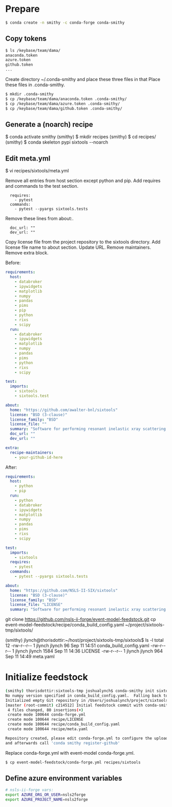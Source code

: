 # Prepare

```bash
$ conda create -n smithy -c conda-forge conda-smithy

```

## Copy tokens

```bash
$ ls /keybase/team/dama/
anaconda.token
azure.token
github.token
...
```

Create directory ~/.conda-smithy and place these three files in that Place these files in .conda-smithy.
```bash
$ mkdir .conda-smithy
$ cp /keybase/team/dama/anaconda.token .conda-smithy/
$ cp /keybase/team/dama/azure.token .conda-smithy/
$ cp /keybase/team/dama/github.token .conda-smithy/
```

## Generate a (noarch) recipe

$ conda activate smithy
(smithy) $ mkdir recipes
(smithy) $ cd recipes/
(smithy) $ conda skeleton pypi sixtools --noarch

## Edit meta.yml
$ vi recipes/sixtools/meta.yml

Remove all entries from host section except python and pip.
Add requires and commands to the test section. 
```
  requires:
    - pytest
  commands:
    - pytest --pyargs sixtools.tests
```
Remove these lines from about:.
```
  doc_url: ""
  dev_url: ""
```

Copy license file from the project repository to the sixtools directory.
Add license file name to about section.
Update URL.
Remove maintainers.
Remove extra block.

Before:
```yaml
requirements:
  host:
    - databroker
    - ipywidgets
    - matplotlib
    - numpy
    - pandas
    - pims
    - pip
    - python
    - rixs
    - scipy
  run:
    - databroker
    - ipywidgets
    - matplotlib
    - numpy
    - pandas
    - pims
    - python
    - rixs
    - scipy

test:
  imports:
    - sixtools
    - sixtools.test

about:
  home: "https://github.com/awalter-bnl/sixtools"
  license: "BSD (3-clause)"
  license_family: "BSD"
  license_file: ""
  summary: "Software for performing resonant inelastic xray scattering analysis at NSLS-II"
  doc_url: ""
  dev_url: ""

extra:
  recipe-maintainers:
    - your-github-id-here

```
After:
```yaml
requirements:
  host:
    - python
    - pip
  run:
    - python
    - databroker
    - ipywidgets
    - matplotlib
    - numpy
    - pandas
    - pims
    - rixs
    - scipy

test:
  imports:
    - sixtools
  requires:
    - pytest
  commands:
    - pytest --pyargs sixtools.tests

about:
  home: "https://github.com/NSLS-II-SIX/sixtools"
  license: "BSD (3-clause)"
  license_family: "BSD"
  license_file: "LICENSE"
  summary: "Software for performing resonant inelastic xray scattering analysis at NSLS-II"
```

git clone https://github.com/nsls-ii-forge/event-model-feedstock.git
cp event-model-feedstock/recipe/conda_build_config.yaml ~/project/sixtools-tmp/sixtools/

(smithy) jlynch@thorisdottir:~/host/project/sixtools-tmp/sixtools$ ls -l
total 12
-rw-r--r-- 1 jlynch jlynch   96 Sep 11 14:51 conda_build_config.yaml
-rw-r--r-- 1 jlynch jlynch 1584 Sep 11 14:36 LICENSE
-rw-r--r-- 1 jlynch jlynch  964 Sep 11 14:49 meta.yaml

# Initialize feedstock

```bash
(smithy) thorisdottir:sixtools-tmp joshualynch$ conda-smithy init sixtools
No numpy version specified in conda_build_config.yaml.  Falling back to default numpy value of 1.11
Initialized empty Git repository in /Users/joshualynch/project/sixtools-tmp/sixtools-feedstock/.git/
[master (root-commit) c214512] Initial feedstock commit with conda-smithy 3.4.5.
 4 files changed, 80 insertions(+)
 create mode 100644 conda-forge.yml
 create mode 100644 recipe/LICENSE
 create mode 100644 recipe/conda_build_config.yaml
 create mode 100644 recipe/meta.yaml

Repository created, please edit conda-forge.yml to configure the upload channels
and afterwards call 'conda smithy register-github'
```

Replace conda-forge.yml with event-model conda-forge.yml.

```bash
$ cp event-model-feedstock/conda-forge.yml recipes/sixtools
```

## Define azure environment variables

```bash
# nsls-ii-forge vars:
export AZURE_ORG_OR_USER=nsls2forge
export AZURE_PROJECT_NAME=nsls2forge
```
